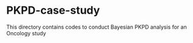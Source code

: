 # PKPD-case-study
This directory contains codes to conduct Bayesian PKPD analysis for an Oncology study

